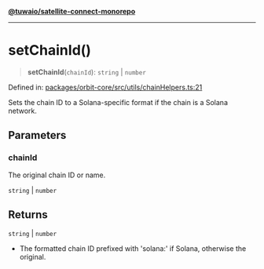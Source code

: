 [**@tuwaio/satellite-connect-monorepo**](../../../README.md)

***

# setChainId()

> **setChainId**(`chainId`): `string` \| `number`

Defined in: [packages/orbit-core/src/utils/сhainHelpers.ts:21](https://github.com/TuwaIO/satellite-connect/blob/9d1ad32f8af8fc6063a3d0617e2ab1bd902762ad/packages/orbit-core/src/utils/сhainHelpers.ts#L21)

Sets the chain ID to a Solana-specific format if the chain is a Solana network.

## Parameters

### chainId

The original chain ID or name.

`string` | `number`

## Returns

`string` \| `number`

- The formatted chain ID prefixed with 'solana:' if Solana, otherwise the original.
